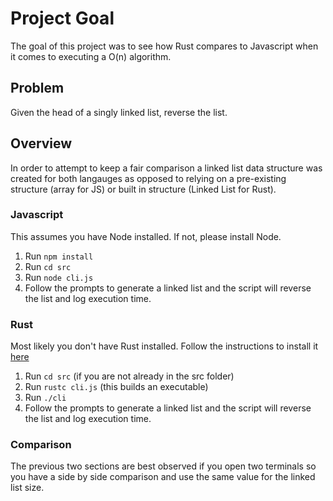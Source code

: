 # Project Goal

The goal of this project was to see how Rust compares to Javascript when it comes to executing a O(n) algorithm.

## Problem

Given the head of a singly linked list, reverse the list.

## Overview

In order to attempt to keep a fair comparison a linked list data structure was created for both langauges as opposed to relying on a pre-existing structure (array for JS) or built in structure (Linked List for Rust).

### Javascript

This assumes you have Node installed. If not, please install Node.

1. Run `npm install`
1. Run `cd src`
1. Run `node cli.js`
1. Follow the prompts to generate a linked list and the script will reverse the list and log execution time.

### Rust

Most likely you don't have Rust installed. Follow the instructions to install it [here](https://www.rust-lang.org/tools/install)

1. Run `cd src` (if you are not already in the src folder)
1. Run `rustc cli.js` (this builds an executable)
1. Run `./cli`
1. Follow the prompts to generate a linked list and the script will reverse the list and log execution time.

### Comparison

The previous two sections are best observed if you open two terminals so you have a side by side comparison and use the same value for the linked list size.

